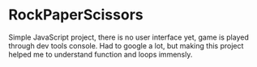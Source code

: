 # RockPaperScissors

Simple JavaScript project, there is no user interface yet, game is played through dev tools console.
Had to google a lot, but making this project helped me to understand function and loops immensly.
